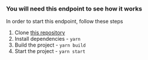 ### You will need this endpoint to see how it works

In order to start this endpoint, follow these steps

1. Clone [this repository](https://github.com/Feralwater/e-commerce-endpoint)
2. Install dependencies - `yarn`
3. Build the project - `yarn build`
4. Start the project - `yarn start`

